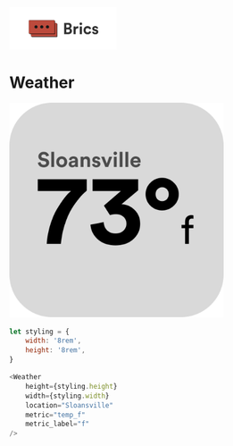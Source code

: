 <img src="./Images/Brics Header Light.png" style="width:20vw;"></img>

# Weather

<img src="./Images/Weather Temp Sqaure Small.png" style="width: 40vW"></img>

```javascript
let styling = {
    width: '8rem',
    height: '8rem',
}
```
```javascript
<Weather
    height={styling.height}
    width={styling.width}
    location="Sloansville"
    metric="temp_f"
    metric_label="f"
/>
```